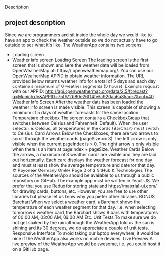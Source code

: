 
Description
## project description
Since we are programmers and sit inside the whole day we would like to have an app to check the weather outside so we do not
actually have to go outside to see what it's like.
The WeatherApp contains two screens:
- Loading screen
- Weather info screen
Loading Screen
The loading screen is the first screen that is shown and here the weather data will be loaded from OpenWeatherMap at: https://
openweathermap.org/. You can use our OpenWeatherMap APPID to obtain weather information.
The URL provided below returns weather info for a total of 5 days and each day contains a
maximum of 8 weather segments (3 hours).
Example request with our APPID:
http://api.openweathermap.org/data/2.5/forecast?q=Munich,de&APPID=75f972b80e26f14fe6c920aa6a85ad57&cnt=40
Weather Info Screen
After the weather data has been loaded the weather info screen is made visible. This screen is capable of showing a minimum of
5 days of weather forecasts for the same location.
Temperature checkbox
The screen contains a CheckboxGroup that switches between Celsius and Fahrenheit (Default). When the user selects i.e.
Celsius, all temperatures in the cards (BarChart) must switch to Celsius.
Card Arrows
Below the Checkboxes, there are two arrows to scroll through the weather cards (pageSize == 3)
The left arrow is only visible when the current pageIndex is > 0.
The right arrow is only visible when there is an item at pageIndex + pageSize.
Weather Cards
Below the arrows, a maximum of 3 weather cards are visible and they are laid out horizontally. Each card displays the weather
forecast for one day and must at least show the average temperature and date for that day.
© Payoneer Germany GmbH Page 2 of 2
GitHub & Technologies
The sources of the WeatherApp should be available to us through a public repository on GitHub.
The example app must be written in React-JS. We prefer that you use Redux for storing state and https://material-ui.com/ for
drawing cards, buttons, etc. However, you are free to use other libraries but please let us know why you prefer other libraries.
BONUS
Barchart
When we select a weather card, a Barchart shows the temperature of each weather segment for that day. I.e. when selecting
tomorrow's weather card, the Barchart shows 8 bars with temperatures of 00:00 AM, 03:00 AM, 06:00 AM Etc.
Unit Tests
To make sure we do not get soaked by the rain although the WeatherApp told us the sun is shining and its 30 degrees, we do
appreciate a couple of unit tests.
Responsive Interface
To avoid taking our laptop everywhere, it would be nice if the WeatherApp also works on mobile devices.
Live Preview
A live preview of the WeatherApp would be awesome, i.e. you could host it on a GitHub page.
